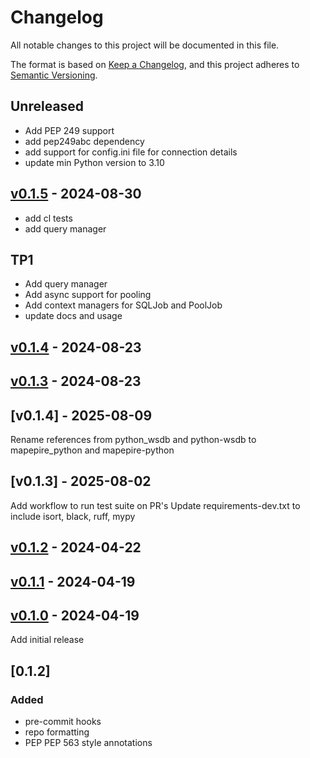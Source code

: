 # Changelog

All notable changes to this project will be documented in this file.

The format is based on [Keep a Changelog](https://keepachangelog.com/en/1.0.0/),
and this project adheres to [Semantic Versioning](https://semver.org/spec/v2.0.0.html).

## Unreleased
- Add PEP 249 support
- add pep249abc dependency
- add support for config.ini file for connection details
- update min Python version to 3.10


## [v0.1.5](https://github.com/Mapepire-IBMi/mapepire-python/releases/tag/v0.1.5) - 2024-08-30
- add cl tests
- add query manager

## TP1
- Add query manager
- Add async support for pooling
- Add context managers for SQLJob and PoolJob
- update docs and usage

## [v0.1.4](https://github.com/Mapepire-IBMi/mapepire-python/releases/tag/v0.1.4) - 2024-08-23

## [v0.1.3](https://github.com/Mapepire-IBMi/mapepire-python/releases/tag/v0.1.3) - 2024-08-23

## [v0.1.4] - 2025-08-09
Rename references from python_wsdb and python-wsdb to mapepire_python and mapepire-python

## [v0.1.3] - 2025-08-02
Add workflow to run test suite on PR's
Update requirements-dev.txt to include isort, black, ruff, mypy

## [v0.1.2](https://github.com/Mapepire-IBMi/mapepire-python/releases/tag/v0.1.2) - 2024-04-22

## [v0.1.1](https://github.com/Mapepire-IBMi/mapepire-python/releases/tag/v0.1.1) - 2024-04-19

## [v0.1.0](https://github.com/Mapepire-IBMi/mapepire-python/releases/tag/v0.1.0) - 2024-04-19
Add initial release

## [0.1.2] 
### Added 
- pre-commit hooks
- repo formatting
- PEP PEP 563 style annotations
